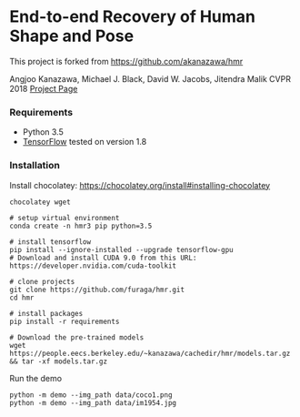 # End-to-end Recovery of Human Shape and Pose

This project is forked from https://github.com/akanazawa/hmr

Angjoo Kanazawa, Michael J. Black, David W. Jacobs, Jitendra Malik
CVPR 2018
[Project Page](https://akanazawa.github.io/hmr/)

### Requirements
- Python 3.5
- [TensorFlow](https://www.tensorflow.org/) tested on version 1.8

### Installation

Install chocolatey:
https://chocolatey.org/install#installing-chocolatey

```
chocolatey wget

# setup virtual environment
conda create -n hmr3 pip python=3.5

# install tensorflow
pip install --ignore-installed --upgrade tensorflow-gpu 
# Download and install CUDA 9.0 from this URL: https://developer.nvidia.com/cuda-toolkit

# clone projects 
git clone https://github.com/furaga/hmr.git
cd hmr

# install packages
pip install -r requirements

# Download the pre-trained models
wget https://people.eecs.berkeley.edu/~kanazawa/cachedir/hmr/models.tar.gz && tar -xf models.tar.gz

```

Run the demo
```
python -m demo --img_path data/coco1.png
python -m demo --img_path data/im1954.jpg
```

